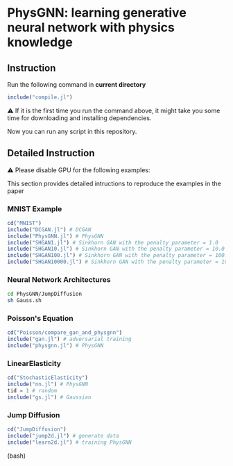 # PhysGNN: learning generative neural network with physics knowledge

## Instruction 


Run the following command in **current directory** 
```julia
include("compile.jl")
```
⚠️ If it is the first time you run the command above, it might take you some time for downloading and installing dependencies. 

Now you can run any script in this repository. 


## Detailed Instruction

:warning: Please disable GPU for the following examples: 

This section provides detailed intructions to reproduce the examples in the paper

### MNIST Example

```julia
cd("MNIST")
include("DCGAN.jl") # DCGAN
include("PhysGNN.jl") # PhysGNN
include("SHGAN1.jl") # Sinkhorn GAN with the penalty parameter = 1.0
include("SHGAN10.jl") # Sinkhorn GAN with the penalty parameter = 10.0
include("SHGAN100.jl") # Sinkhorn GAN with the penalty parameter = 100.0
include("SHGAN10000.jl") # Sinkhorn GAN with the penalty parameter = 10000.0
```



### Neural Network Architectures

```bash
cd PhysGNN/JumpDiffusion
sh Gauss.sh 
```

### Poisson's Equation

```julia
cd("Poisson/compare_gan_and_physgnn")
include("gan.jl") # adversarial training
include("physgnn.jl") # PhysGNN
```

### LinearElasticity

```julia
cd("StochasticElasticity")
include("nn.jl") # PhysGNN
tid = 1 # random
include("gs.jl") # Gaussian 
```

### Jump Diffusion

```julia
cd("JumpDiffusion")
include("jump2d.jl") # generate data 
include("learn2d.jl") # training PhysGNN
```

(bash)

